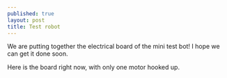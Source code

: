```yaml
---
published: true
layout: post
title: Test robot
---
```

We are putting together the electrical board of the mini test bot! I hope we can get it done soon.

Here is the board right now, with only one motor hooked up.